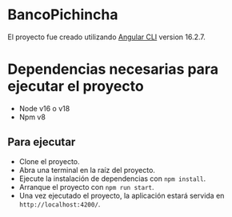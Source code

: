 # BancoPichincha

El proyecto fue creado utilizando [Angular CLI](https://github.com/angular/angular-cli) version 16.2.7.

# Dependencias necesarias para ejecutar el proyecto

- Node v16 o v18
- Npm v8

## Para ejecutar

- Clone el proyecto.
- Abra una terminal en la raíz del proyecto.
- Ejecute la instalación de dependencias con `npm install`.
- Arranque el proyecto con `npm run start`.
- Una vez ejecutado el proyecto, la aplicación estará servida en `http://localhost:4200/`.
